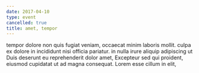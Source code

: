 ```yaml
---
date: 2017-04-10
type: event
cancelled: true
title: amet, tempor
---
```

tempor dolore non quis fugiat veniam, occaecat minim laboris mollit. culpa ex dolore in incididunt nisi officia pariatur. in nulla irure aliquip adipiscing ut Duis deserunt eu reprehenderit dolor amet, Excepteur sed qui proident, eiusmod cupidatat ut ad magna consequat. Lorem esse cillum in elit,